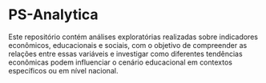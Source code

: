# PS-Analytica

Este repositório contém análises exploratórias realizadas sobre indicadores econômicos, educacionais e sociais, com o objetivo de compreender as relações entre essas variáveis e investigar como diferentes tendências econômicas podem influenciar o cenário educacional em contextos específicos ou em nível nacional.